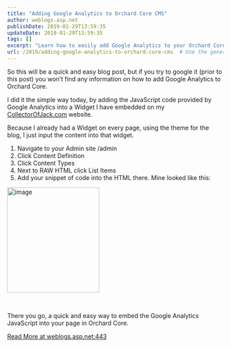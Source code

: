 ```yaml
---
title: "Adding Google Analytics to Orchard Core CMS"
author: weblogs.asp.net
publishDate: 2019-01-29T13:59:35
updateDate: 2019-01-29T13:59:35
tags: []
excerpt: "Learn how to easily add Google Analytics to your Orchard Core website by embedding the JavaScript code into a widget on every page."
url: /2019/adding-google-analytics-to-orchard-core-cms  # Use the generated URL with year
---
```

<p>So this will be a quick and easy blog post, but if you try to google it (prior to this post) you won’t find any information on how to add Google Analytics to Orchard Core.</p><p>I did it the simple way today, by adding the JavaScript code provided by Google Analytics into a Widget I have embedded on my <a href="https://www.CollectorOfJack.com" target="_blank">CollectorOfJack.com</a> website.</p><p>Because I already had a Widget on every page, using the theme for the blog, I just input the content into that widget.</p><ol><li>Navigate to your Admin site /admin</li><li>Click Content Definition</li><li>Click Content Types</li><li>Next to RAW HTML click List Items</li><li>Add your snippet of code into the HTML there. Mine looked like this:</li></ol><p><a href="https://aspblogs.blob.core.windows.net/media/christoc/media/image_3F2AE725.png"><img width="214" height="244" title="image" style="margin: 0px; display: inline; background-image: none;" alt="image" src="https://aspblogs.blob.core.windows.net/media/christoc/media/image_thumb_29D2531F.png" border="0"></a></p><p><br /></p><p>There you go, a quick and easy way to embed the Google Analytics JavaScript into your page in Orchard Core.</p> <a href="https://weblogs.asp.net:443/christoc/adding-google-analytics-to-orchard-core-cms">Read More at weblogs.asp.net:443</a>


